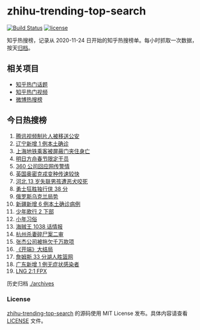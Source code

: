 # zhihu-trending-top-search

[![Build Status](https://github.com/justjavac/zhihu-trending-top-search/workflows/ci/badge.svg?branch=main)](https://github.com/justjavac/zhihu-trending-top-search/actions)
[![license](https://img.shields.io/github/license/justjavac/zhihu-trending-top-search)](https://github.com/justjavac/zhihu-trending-top-search/blob/main/LICENSE)

知乎热搜榜，记录从 2020-11-24 日开始的知乎热搜榜单。每小时抓取一次数据，按天[归档](./archives)。

## 相关项目

- [知乎热门话题](https://github.com/justjavac/zhihu-trending-hot-questions)
- [知乎热门视频](https://github.com/justjavac/zhihu-trending-hot-video)
- [微博热搜榜](https://github.com/justjavac/weibo-trending-hot-search)

## 今日热搜榜

<!-- BEGIN -->
<!-- 最后更新时间 Thu Jan 27 2022 04:13:27 GMT+0800 (China Standard Time) -->

1. [腾讯视频制片人被移送公安](https://www.zhihu.com/search?q=腾讯视频制片人)
1. [辽宁新增 1 例本土确诊](https://www.zhihu.com/search?q=辽宁新增)
1. [上海地铁乘客被屏蔽门夹住身亡](https://www.zhihu.com/search?q=上海地铁)
1. [明日方舟春节限定干员](https://www.zhihu.com/search?q=明日方舟)
1. [360 公司回应网传警情](https://www.zhihu.com/search?q=360)
1. [英国奥密克戎变种传速较快](https://www.zhihu.com/search?q=英国奥密克戎变种)
1. [河北 13 岁失联男孩遭恶犬咬死](https://www.zhihu.com/search?q=河北失联男孩)
1. [勇士狂胜独行侠 38 分](https://www.zhihu.com/search?q=勇士)
1. [俄罗斯乌克兰局势](https://www.zhihu.com/search?q=俄罗斯乌克兰)
1. [新疆新增 6 例本土确诊病例](https://www.zhihu.com/search?q=新疆疫情)
1. [少年歌行 2 下部](https://www.zhihu.com/search?q=少年歌行)
1. [小年习俗](https://www.zhihu.com/search?q=小年)
1. [海贼王 1038 话情报](https://www.zhihu.com/search?q=海贼王)
1. [杭州杀妻碎尸案二审](https://www.zhihu.com/search?q=杭州杀妻碎尸案)
1. [张杰公司被拖欠千万款项](https://www.zhihu.com/search?q=张杰公司)
1. [《开端》大结局](https://www.zhihu.com/search?q=开端大结局)
1. [詹姆斯 33 分湖人胜篮网](https://www.zhihu.com/search?q=湖人)
1. [广东新增 1 例无症状感染者](https://www.zhihu.com/search?q=广东新增)
1. [LNG 2:1 FPX](https://www.zhihu.com/search?q=lng)

<!-- END -->

历史归档 [./archives](./archives)

### License

[zhihu-trending-top-search](https://github.com/justjavac/zhihu-trending-top-search)
的源码使用 MIT License 发布。具体内容请查看 [LICENSE](./LICENSE) 文件。
